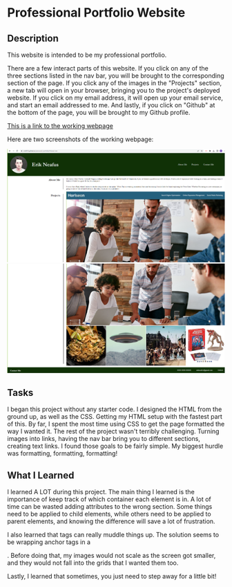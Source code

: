 # Professional Portfolio Website

## Description

This website is intended to be my professional portfolio. 

There are a few interact parts of this website. If you click on any of the three sections listed in the nav bar, you will be brought to the corresponding section of the page. If you click any of the images in the "Projects" section, a new tab will open in your browser, bringing you to the project's deployed website. If you click on my email address, it will open up your email service, and start an email addressed to me. And lastly, if you click on "Github" at the bottom of the page, you will be brought to my Github profile.

[This is a link to the working webpage](https://erik814.github.io/personal-portfolio/)

Here are two screenshots of the working webpage:

![Top of Page](./assets/Screenshot%20Top.png)
![Bottom of Page](./assets/Screenshot%20Bottom.png)

## Tasks

I began this project without any starter code. I designed the HTML from the ground up, as well as the CSS. Getting my HTML setup with the fastest part of this. By far, I spent the most time using CSS to get the page formatted the way I wanted it. The rest of the project wasn't terribly challenging. Turning images into links, having the nav bar bring you to different sections, creating text links. I found those goals to be fairly simple. My biggest hurdle was formatting, formatting, formatting!

## What I Learned

I learned A LOT during this project. The main thing I learned is the importance of keep track of which container each element is in. A lot of time can be wasted adding attributes to the wrong section. Some things need to be applied to child elements, while others need to be applied to parent elements, and knowing the difference will save a lot of frustration. 

I also learned that <a> tags can really muddle things up. The solution seems to be wrapping anchor tags in a <div>. Before doing that, my images would not scale as the screen got smaller, and they would not fall into the grids that I wanted them too. 

Lastly, I learned that sometimes, you just need to step away for a little bit!